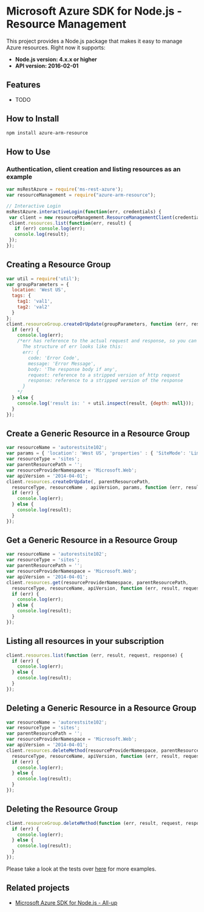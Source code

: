 # Microsoft Azure SDK for Node.js - Resource Management

This project provides a Node.js package that makes it easy to manage Azure resources. Right now it supports:
- **Node.js version: 4.x.x or higher**
- **API version: 2016-02-01**

## Features

 - TODO

## How to Install

```bash
npm install azure-arm-resource
```

## How to Use

### Authentication, client creation and listing resources as an example

 ```javascript
 var msRestAzure = require('ms-rest-azure');
 var resourceManagement = require("azure-arm-resource");

 // Interactive Login
 msRestAzure.interactiveLogin(function(err, credentials) {
  var client = new resourceManagement.ResourceManagementClient(credentials, groupName, 'your-subscription-id');
  client.resources.list(function(err, result) {
    if (err) console.log(err);
    console.log(result);
  });
 });
 ```

## Creating a Resource Group

```javascript
var util = require('util');
var groupParameters = {
  location: 'West US',
  tags: {
    tag1: 'val1',
    tag2: 'val2'
  }
};
client.resourceGroup.createOrUpdate(groupParameters, function (err, result, request, response) {
  if (err) {
    console.log(err);
    /*err has reference to the actual request and response, so you can see what was sent and received on the wire.
      The structure of err looks like this:
      err: {
        code: 'Error Code',
        message: 'Error Message',
        body: 'The response body if any',
        request: reference to a stripped version of http request
        response: reference to a stripped version of the response
      }
    */
  } else {
    console.log('result is: ' + util.inspect(result, {depth: null}));
  }
});
```

## Create a Generic Resource in a Resource Group

```javascript
var resourceName = 'autorestsite102';
var params = { 'location': 'West US', 'properties' : { 'SiteMode': 'Limited', 'ComputeMode': 'Shared' }, 'Name': resourceName };
var resourceType = 'sites';
var parentResourcePath = '';
var resourceProviderNamespace = 'Microsoft.Web';
var apiVersion = '2014-04-01';
client.resources.createOrUpdate(, parentResourcePath,
  resourceType, resourceName , apiVersion, params, function (err, result, request, response) {
  if (err) {
    console.log(err);
  } else {
    console.log(result);
  }
});
```

## Get a Generic Resource in a Resource Group

```javascript
var resourceName = 'autorestsite102';
var resourceType = 'sites';
var parentResourcePath = '';
var resourceProviderNamespace = 'Microsoft.Web';
var apiVersion = '2014-04-01';
client.resources.get(resourceProviderNamespace, parentResourcePath,
  resourceType, resourceName, apiVersion, function (err, result, request, response) {
  if (err) {
    console.log(err);
  } else {
    console.log(result);
  }
});
```

## Listing all resources in your subscription

```javascript
client.resources.list(function (err, result, request, response) {
  if (err) {
    console.log(err);
  } else {
    console.log(result);
  }
});
```

## Deleting a Generic Resource in a Resource Group

```javascript
var resourceName = 'autorestsite102';
var resourceType = 'sites';
var parentResourcePath = '';
var resourceProviderNamespace = 'Microsoft.Web';
var apiVersion = '2014-04-01';
client.resources.deleteMethod(resourceProviderNamespace, parentResourcePath,
  resourceType, resourceName, apiVersion, function (err, result, request, response) {
  if (err) {
    console.log(err);
  } else {
    console.log(result);
  }
});
```

## Deleting the Resource Group

```javascript
client.resourceGroup.deleteMethod(function (err, result, request, response) {
  if (err) {
    console.log(err);
  } else {
    console.log(result);
  }
});
```
Please take a look at the tests over [here](https://github.com/Azure/azure-sdk-for-node/tree/autorest/test/services/resourceManagement) for more examples.

## Related projects

- [Microsoft Azure SDK for Node.js - All-up](https://github.com/Azure/azure-sdk-for-node)

